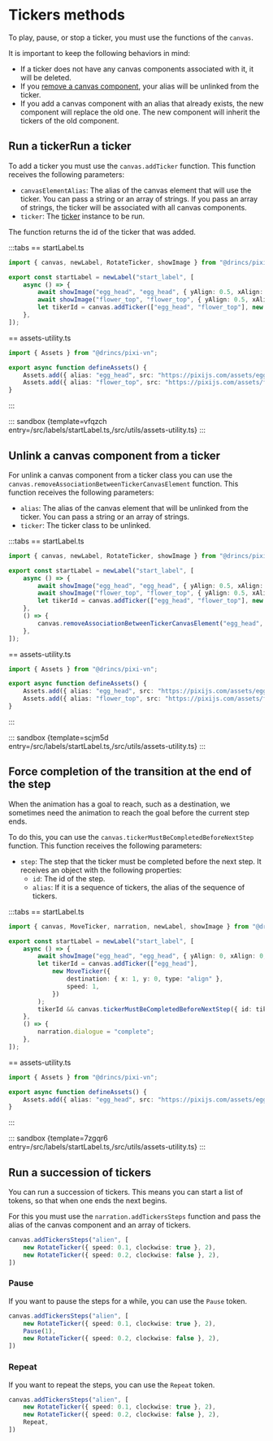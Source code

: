 # Tickers methods

To play, pause, or stop a ticker, you must use the functions of the `canvas`.

It is important to keep the following behaviors in mind:

* If a ticker does not have any canvas components associated with it, it will be deleted.
* If you [remove a canvas component](/start/canvas-functions.md#remove-a-canvas-component), your alias will be unlinked from the ticker.
* If you add a canvas component with an alias that already exists, the new component will replace the old one. The new component will inherit the tickers of the old component.

## Run a tickerRun a ticker

To add a ticker you must use the `canvas.addTicker` function. This function receives the following parameters:

* `canvasElementAlias`: The alias of the canvas element that will use the ticker. You can pass a string or an array of strings. If you pass an array of strings, the ticker will be associated with all canvas components.
* `ticker`: The [ticker](/start/canvas-tickers.md) instance to be run.

The function returns the id of the ticker that was added.

:::tabs
== startLabel.ts

```ts
import { canvas, newLabel, RotateTicker, showImage } from "@drincs/pixi-vn";

export const startLabel = newLabel("start_label", [
    async () => {
        await showImage("egg_head", "egg_head", { yAlign: 0.5, xAlign: 0.25, anchor: 0.5 });
        await showImage("flower_top", "flower_top", { yAlign: 0.5, xAlign: 0.75, anchor: 0.5 });
        let tikerId = canvas.addTicker(["egg_head", "flower_top"], new RotateTicker({})); // [!code focus]
    },
]);
```

== assets-utility.ts

```ts
import { Assets } from "@drincs/pixi-vn";

export async function defineAssets() {
    Assets.add({ alias: "egg_head", src: "https://pixijs.com/assets/eggHead.png" });
    Assets.add({ alias: "flower_top", src: "https://pixijs.com/assets/flowerTop.png" });
}
```

:::

::: sandbox {template=vfqzch entry=/src/labels/startLabel.ts,/src/utils/assets-utility.ts}
:::

## Unlink a canvas component from a ticker

For unlink a canvas component from a ticker class you can use the `canvas.removeAssociationBetweenTickerCanvasElement` function. This function receives the following parameters:

* `alias`: The alias of the canvas element that will be unlinked from the ticker. You can pass a string or an array of strings.
* `ticker`: The ticker class to be unlinked.

:::tabs
== startLabel.ts

```ts
import { canvas, newLabel, RotateTicker, showImage } from "@drincs/pixi-vn";

export const startLabel = newLabel("start_label", [
    async () => {
        await showImage("egg_head", "egg_head", { yAlign: 0.5, xAlign: 0.25, anchor: 0.5 });
        await showImage("flower_top", "flower_top", { yAlign: 0.5, xAlign: 0.75, anchor: 0.5 });
        let tikerId = canvas.addTicker(["egg_head", "flower_top"], new RotateTicker({}));
    },
    () => {
        canvas.removeAssociationBetweenTickerCanvasElement("egg_head", RotateTicker); // [!code focus]
    },
]);
```

== assets-utility.ts

```ts
import { Assets } from "@drincs/pixi-vn";

export async function defineAssets() {
    Assets.add({ alias: "egg_head", src: "https://pixijs.com/assets/eggHead.png" });
    Assets.add({ alias: "flower_top", src: "https://pixijs.com/assets/flowerTop.png" });
}
```

:::

::: sandbox {template=scjm5d entry=/src/labels/startLabel.ts,/src/utils/assets-utility.ts}
:::

## Force completion of the transition at the end of the step

When the animation has a goal to reach, such as a destination, we sometimes need the animation to reach the goal before the current step ends.

To do this, you can use the `canvas.tickerMustBeCompletedBeforeNextStep` function. This function receives the following parameters:

* `step`: The step that the ticker must be completed before the next step. It receives an object with the following properties:
  * `id`: The id of the step.
  * `alias`: If it is a sequence of tickers, the alias of the sequence of tickers.

:::tabs
== startLabel.ts

```ts
import { canvas, MoveTicker, narration, newLabel, showImage } from "@drincs/pixi-vn";

export const startLabel = newLabel("start_label", [
    async () => {
        await showImage("egg_head", "egg_head", { yAlign: 0, xAlign: 0, anchor: 0 });
        let tikerId = canvas.addTicker(["egg_head"],
            new MoveTicker({
                destination: { x: 1, y: 0, type: "align" },
                speed: 1,
            })
        );
        tikerId && canvas.tickerMustBeCompletedBeforeNextStep({ id: tikerId }); // [!code focus]
    },
    () => {
        narration.dialogue = "complete";
    },
]);
```

== assets-utility.ts

```ts
import { Assets } from "@drincs/pixi-vn";

export async function defineAssets() {
    Assets.add({ alias: "egg_head", src: "https://pixijs.com/assets/eggHead.png" });
}
```

:::

::: sandbox {template=7zgqr6 entry=/src/labels/startLabel.ts,/src/utils/assets-utility.ts}
:::

## Run a succession of tickers

<!-- TODO 
remove the ticker if there is no canvas component connected to it.
-->

You can run a succession of tickers.
This means you can start a list of tokens, so that when one ends the next begins.

For this you must use the `narration.addTickersSteps` function and pass the alias of the canvas component and an array of tickers.

```typescript
canvas.addTickersSteps("alien", [
    new RotateTicker({ speed: 0.1, clockwise: true }, 2),
    new RotateTicker({ speed: 0.2, clockwise: false }, 2),
])
```

### Pause

If you want to pause the steps for a while, you can use the `Pause` token.

```typescript
canvas.addTickersSteps("alien", [
    new RotateTicker({ speed: 0.1, clockwise: true }, 2),
    Pause(1),
    new RotateTicker({ speed: 0.2, clockwise: false }, 2),
])
```

### Repeat

If you want to repeat the steps, you can use the `Repeat` token.

```typescript
canvas.addTickersSteps("alien", [
    new RotateTicker({ speed: 0.1, clockwise: true }, 2),
    new RotateTicker({ speed: 0.2, clockwise: false }, 2),
    Repeat,
])
```

<!-- TODO: paused tiker -->

